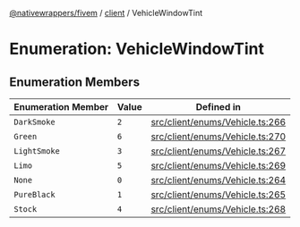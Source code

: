 [@nativewrappers/fivem](../../README.md) / [client](../README.md) / VehicleWindowTint

# Enumeration: VehicleWindowTint

## Enumeration Members

| Enumeration Member | Value | Defined in |
| ------ | ------ | ------ |
| `DarkSmoke` | `2` | [src/client/enums/Vehicle.ts:266](https://github.com/nativewrappers/fivem/blob/76a4f0a0bbabe839eed05afc2b892d754096c3d3/src/client/enums/Vehicle.ts#L266) |
| `Green` | `6` | [src/client/enums/Vehicle.ts:270](https://github.com/nativewrappers/fivem/blob/76a4f0a0bbabe839eed05afc2b892d754096c3d3/src/client/enums/Vehicle.ts#L270) |
| `LightSmoke` | `3` | [src/client/enums/Vehicle.ts:267](https://github.com/nativewrappers/fivem/blob/76a4f0a0bbabe839eed05afc2b892d754096c3d3/src/client/enums/Vehicle.ts#L267) |
| `Limo` | `5` | [src/client/enums/Vehicle.ts:269](https://github.com/nativewrappers/fivem/blob/76a4f0a0bbabe839eed05afc2b892d754096c3d3/src/client/enums/Vehicle.ts#L269) |
| `None` | `0` | [src/client/enums/Vehicle.ts:264](https://github.com/nativewrappers/fivem/blob/76a4f0a0bbabe839eed05afc2b892d754096c3d3/src/client/enums/Vehicle.ts#L264) |
| `PureBlack` | `1` | [src/client/enums/Vehicle.ts:265](https://github.com/nativewrappers/fivem/blob/76a4f0a0bbabe839eed05afc2b892d754096c3d3/src/client/enums/Vehicle.ts#L265) |
| `Stock` | `4` | [src/client/enums/Vehicle.ts:268](https://github.com/nativewrappers/fivem/blob/76a4f0a0bbabe839eed05afc2b892d754096c3d3/src/client/enums/Vehicle.ts#L268) |
